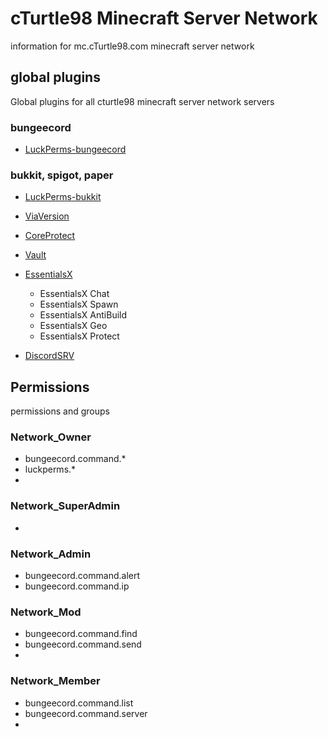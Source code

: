 # cTurtle98 Minecraft Server Network

information for mc.cTurtle98.com minecraft server network


## global plugins

Global plugins for all cturtle98 minecraft server network servers

### bungeecord

* [LuckPerms-bungeecord](https://luckperms.net/download)

### bukkit, spigot, paper

* [LuckPerms-bukkit](https://luckperms.net/download)

* [ViaVersion](https://www.spigotmc.org/resources/viaversion.19254/)

* [CoreProtect](https://www.spigotmc.org/resources/coreprotect.8631/)

* [Vault](https://www.spigotmc.org/resources/vault.34315/)

* [EssentialsX](https://essentialsx.net/downloads.html?branch=stable)
  * EssentialsX Chat
  * EssentialsX Spawn
  * EssentialsX AntiBuild
  * EssentialsX Geo
  * EssentialsX Protect
 * [DiscordSRV](https://www.spigotmc.org/resources/discordsrv.18494/)

## Permissions
permissions and groups

### Network_Owner
* bungeecord.command.*
* luckperms.*
* 

### Network_SuperAdmin
* 

### Network_Admin
* bungeecord.command.alert
* bungeecord.command.ip

### Network_Mod
* bungeecord.command.find
* bungeecord.command.send
* 

### Network_Member
* bungeecord.command.list
* bungeecord.command.server
* 
